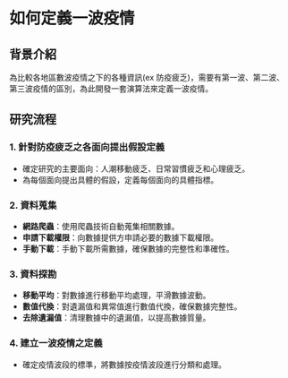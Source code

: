 # 如何定義一波疫情

## 背景介紹
為比較各地區數波疫情之下的各種資訊(ex 防疫疲乏)，需要有第一波、第二波、第三波疫情的區別，為此開發一套演算法來定義一波疫情。

## 研究流程

### 1. 針對防疫疲乏之各面向提出假設定義
- 確定研究的主要面向：人潮移動疲乏、日常習慣疲乏和心理疲乏。
- 為每個面向提出具體的假設，定義每個面向的具體指標。

### 2. 資料蒐集
- **網路爬蟲**：使用爬蟲技術自動蒐集相關數據。
- **申請下載權限**：向數據提供方申請必要的數據下載權限。
- **手動下載**：手動下載所需數據，確保數據的完整性和準確性。

### 3. 資料探勘
- **移動平均**：對數據進行移動平均處理，平滑數據波動。
- **數值代換**：對遺漏值和異常值進行數值代換，確保數據完整性。
- **去除遺漏值**：清理數據中的遺漏值，以提高數據質量。

### 4. 建立一波疫情之定義
- 確定疫情波段的標準，將數據按疫情波段進行分類和處理。

